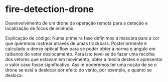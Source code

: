 # fire-detection-drone
Desenvolvimento de um drone de operação remota para a deteção e localização de focos de incêndio.

Explicação de código:
Numa primeira fase definimos a mascara para a cor que queremos rastrear através de umas trackbars. Posteriormente é calculado o dense optical flow para se poder obter a norma e angulo em radianos do vetor deslocamento. Para isto teve-se de fazer uma recolha dos vetores que estavam em movimento, obter a media destes e apresentar o valor caso fosse significativo. Assim poderemos ter uma noção de se o drone se está a deslocar por efeito do vento, por exemplo, e quanto se desloca.
